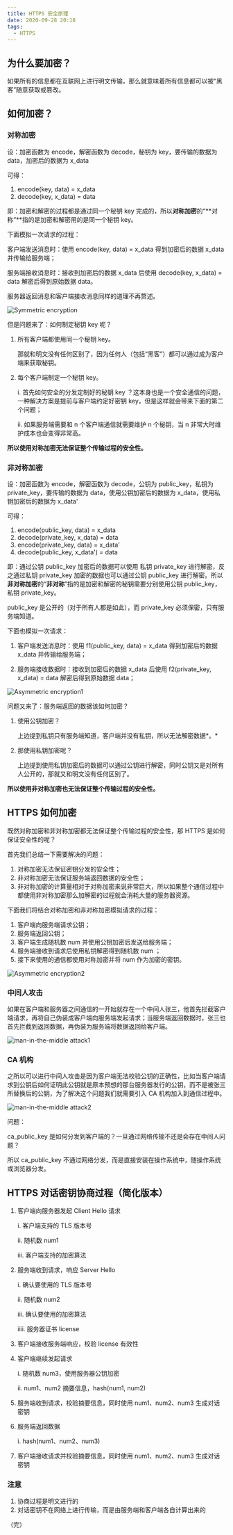 ```yaml
---
title: HTTPS 安全原理
date: 2020-09-28 20:18
tags:
  - HTTPS
---
```


## 为什么要加密？

如果所有的信息都在互联网上进行明文传输，那么就意味着所有信息都可以被“黑客”随意获取或篡改。

## 如何加密？

### 对称加密

设：加密函数为 encode，解密函数为 decode，秘钥为 key，要传输的数据为 data，加密后的数据为 x_data

可得：

1. encode(key, data) = x_data
2. decode(key, x_data) = data

即：加密和解密的过程都是通过同一个秘钥 key 完成的，所以**对称加密**的“**对称”**指的是加密和解密用的是同一个秘钥 key。

下面模拟一次请求的过程：

客户端发送消息时：使用 encode(key, data) = x_data 得到加密后的数据 x_data 并传输给服务端；

服务端接收消息时：接收到加密后的数据 x_data 后使用 decode(key, x_data) = data 解密后得到原始数据 data。

服务器返回消息和客户端接收消息同样的道理不再赘述。

![Symmetric encryption](symmetric-encryption.png)

但是问题来了：如何制定秘钥 key 呢？

1. 所有客户端都使用同一个秘钥 key。

    那就和明文没有任何区别了，因为任何人（包括“黑客”）都可以通过成为客户端来获取秘钥。

2. 每个客户端制定一个秘钥 key。

    i. 首先如何安全的分发定制好的秘钥 key ？这本身也是一个安全通信的问题，一种解决方案是提前与客户端约定好密钥 key，但是这样就会带来下面的第二个问题；

    ii. 如果服务端需要和 n 个客户端通信就需要维护 n 个秘钥，当 n 非常大时维护成本也会变得非常高。

**所以使用对称加密无法保证整个传输过程的安全性。**

### 非对称加密

设：加密函数为 encode，解密函数为 decode，公钥为 public_key，私钥为 private_key，要传输的数据为 data，使用公钥加密后的数据为 x_data，使用私钥加密后的数据为 x_data'

可得：

1. encode(public_key, data) = x_data
2. decode(private_key, x_data) = data
3. encode(private_key, data) = x_data'
4. decode(public_key, x_data') = data

即：通过公钥 public_key 加密后的数据可以使用 私钥 private_key 进行解密，反之通过私钥 private_key 加密的数据也可以通过公钥 public_key 进行解密。所以**非对称加密**的“**非对称**”指的是加密和解密的秘钥需要分别使用公钥 public_key，私钥 private_key。

public_key 是公开的（对于所有人都是如此），而 private_key 必须保密，只有服务端知道。

下面也模拟一次请求：

1. 客户端发送消息时：使用 f1(public_key, data) = x_data 得到加密后的数据 x_data 并传输给服务端；

2. 服务端接收数据时：接收到加密后的数据 x_data 后使用 f2(private_key, x_data) = data 解密后得到原始数据 data；

![Asymmetric encryption1](asymmetric-encryption1.png)

问题又来了：服务端返回的数据该如何加密？

1. 使用公钥加密？

    上边提到私钥只有服务端知道，客户端并没有私钥，所以无法解密数据*。*

2. 那使用私钥加密呢？

    上边提到使用私钥加密后的数据可以通过公钥进行解密，同时公钥又是对所有人公开的，那就又和明文没有任何区别了。

**所以使用非对称加密也无法保证整个传输过程的安全性。**

## HTTPS 如何加密

既然对称加密和非对称加密都无法保证整个传输过程的安全性，那 HTTPS 是如何保证安全性的呢？

首先我们总结一下需要解决的问题：

1. 对称加密无法保证密钥分发的安全性；
2. 非对称加密无法保证服务端返回数据的安全性；
3. 非对称加密的计算量相对于对称加密来说非常巨大，所以如果整个通信过程中都使用非对称加密那么加解密的过程就会消耗大量的服务器资源。

下面我们将结合对称加密和非对称加密模拟请求的过程：

1. 客户端向服务端请求公钥；
2. 服务端返回公钥；
3. 客户端生成随机数 num 并使用公钥加密后发送给服务端；
4. 服务端接收到请求后使用私钥解密得到随机数 num ；
5. 接下来使用的通信都使用对称加密并将 num 作为加密的密钥。

![Asymmetric encryption2](asymmetric-encryption2.png)

### 中间人攻击

如果在客户端和服务器之间通信的一开始就存在一个中间人张三，他首先拦截客户端请求，再将自己伪装成客户端向服务端发起请求；当服务端返回数据时，张三也首先拦截到返回数据，再伪装为服务端将数据返回给客户端。

![man-in-the-middle attack1](man-in-the-middle-attack1.png)

### CA 机构

之所以可以进行中间人攻击是因为客户端无法校验公钥的正确性，比如当客户端请求到公钥后如何证明此公钥就是原本预想的那台服务器发行的公钥，而不是被张三所替换后的公钥，为了解决这个问题我们就需要引入 CA 机构加入到通信过程中。

![man-in-the-middle attack2](man-in-the-middle-attack2.png)

问题：

ca_public_key 是如何分发到客户端的？一旦通过网络传输不还是会存在中间人问题？

所以 ca_public_key 不通过网络分发，而是直接安装在操作系统中，随操作系统或浏览器分发。

## HTTPS 对话密钥协商过程（简化版本）

1. 客户端向服务器发起 Client Hello 请求

    i. 客户端支持的 TLS 版本号

    ii. 随机数 num1

    iii. 客户端支持的加密算法

2. 服务端收到请求，响应 Server Hello

    i. 确认要使用的 TLS 版本号

    ii. 随机数 num2

    iii. 确认要使用的加密算法

    iiii. 服务器证书 license

3. 客户端接收服务端响应，校验 license 有效性

4. 客户端继续发起请求

    i. 随机数 num3，使用服务器公钥加密

    ii. num1、num2 摘要信息，hash(num1, num2)

5. 服务端收到请求，校验摘要信息，同时使用 num1、num2、num3 生成对话密钥

6. 服务端返回数据

    i. hash(num1、num2、num3)

7. 客户端接收请求并校验摘要信息，同时使用 num1、num2、num3 生成对话密钥

### 注意

1. 协商过程是明文进行的
2. 对话密钥不在网络上进行传输，而是由服务端和客户端各自计算出来的

（完）